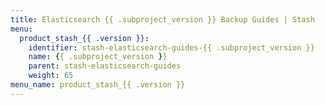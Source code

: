 ```yaml
---
title: Elasticsearch {{ .subproject_version }} Backup Guides | Stash
menu:
  product_stash_{{ .version }}:
    identifier: stash-elasticsearch-guides-{{ .subproject_version }}
    name: {{ .subproject_version }}
    parent: stash-elasticsearch-guides
    weight: 65
menu_name: product_stash_{{ .version }}
---
```

